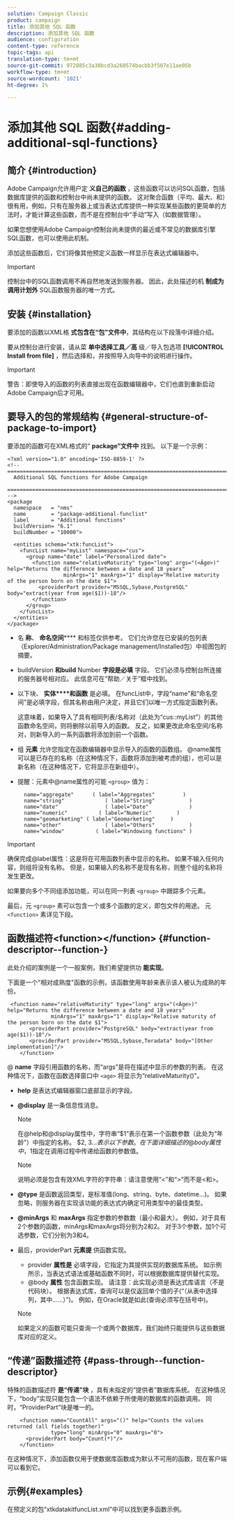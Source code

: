```yaml
---
solution: Campaign Classic
product: campaign
title: 添加其他 SQL 函数
description: 添加其他 SQL 函数
audience: configuration
content-type: reference
topic-tags: api
translation-type: tm+mt
source-git-commit: 972885c3a38bcd3a260574bacbb3f507e11ae05b
workflow-type: tm+mt
source-wordcount: '1021'
ht-degree: 1%

---
```



# 添加其他 SQL 函数{#adding-additional-sql-functions}

## 简介 {#introduction}

Adobe Campaign允许用户定 **义自己的函数** ，这些函数可以访问SQL函数，包括数据库提供的函数和控制台中尚未提供的函数。 这对聚合函数（平均、最大、和）很有用，例如，只有在服务器上或当表达式库提供一种实现某些函数的更简单的方法时，才能计算这些函数，而不是在控制台中“手动”写入（如数据管理）。

如果您想使用Adobe Campaign控制台尚未提供的最近或不常见的数据库引擎SQL函数，也可以使用此机制。

添加这些函数后，它们将像其他预定义函数一样显示在表达式编辑器中。

>[!IMPORTANT]
>
>控制台中的SQL函数调用不再自然地发送到服务器。 因此，此处描述的机 **制成为调用计划外** SQL函数服务器的唯一方式。

## 安装 {#installation}

要添加的函数以XML格 **式包含在“包”文件中**，其结构在以下段落中详细介绍。

要从控制台进行安装，请从菜 **单中选择工具／高** 级／导入包选项 **[!UICONTROL Install from file]** ，然后选择和，并按照导入向导中的说明进行操作。

>[!IMPORTANT]
>
>警告：即使导入的函数的列表直接出现在函数编辑器中，它们也直到重新启动Adobe Campaign后才可用。

## 要导入的包的常规结构 {#general-structure-of-package-to-import}

要添加的函数可在XML格式的“ **package”文件中** 找到。 以下是一个示例：

```
<?xml version="1.0" encoding='ISO-8859-1' ?>
<!-- ===========================================================================
  Additional SQL functions for Adobe Campaign
  ========================================================================== -->
<package
  namespace   = "nms"
  name        = "package-additional-funclist"
  label       = "Additional functions"
  buildVersion= "6.1"
  buildNumber = "10000">

  <entities schema="xtk:funcList">
    <funcList name="myList" namespace="cus">
      <group name="date" label="Personalized date">
        <function name="relativeMaturity" type="long" args="(<Âge>)" help="Returns the difference between a date and 18 years"
                  minArgs="1" maxArgs="1" display="Relative maturity of the person born on the date $1">
          <providerPart provider="MSSQL,Sybase,PostgreSQL" body="extract(year from age($1))-18"/>
        </function>
      </group>
    </funcList>
  </entities>
</package>
```

* 名 **称**、 **命名空间****** 和标签仅供参考。 它们允许您在已安装的包列表（Explorer/Administration/Package management/Installed包）中视图包的摘要。
* buildVersion **和build** Number **字段是必填** 字段。 它们必须与控制台所连接的服务器号相对应。 此信息可在“帮助／关于”框中找到。
* 以下块、 **实体****和函数** 是必填。 在funcList中，字段“name”和“命名空间”是必填字段，但其名称由用户决定，并且它们以唯一方式指定函数列表。

   这意味着，如果导入了具有相同列表/名称对（此处为“cus::myList”）的其他函数命名空间，则将删除以前导入的函数。 反之，如果更改此命名空间/名称对，则新导入的一系列函数将添加到前一个函数。

* 组 **元素** 允许您指定在函数编辑器中显示导入的函数的函数组。 @name属性可以是已存在的名称（在这种情况下，函数将添加到被考虑的组），也可以是新名称（在这种情况下，它将显示在新组中）。
* 提醒：元素中@name属性的可能 `<group>` 值为：

   ```
     name="aggregate"      ( label="Aggregates"         )
     name="string"             ( label="String"           )
     name="date"               ( label="Date"             )
     name="numeric"          ( label="Numeric"        )
     name="geomarketing" ( label="Geomarketing"     )
     name="other"              ( label="Others"           )
     name="window"          ( label="Windowing functions" )
   ```

>[!IMPORTANT]
>
>确保完成@label属性：这是将在可用函数列表中显示的名称。 如果不输入任何内容，则组将没有名称。 但是，如果输入的名称不是现有名称，则整个组的名称将发生更改。

如果要向多个不同组添加功能，可以在同一列表 `<group>` 中跟踪多个元素。

最后，元 `<group>` 素可以包含一个或多个函数的定义，即包文件的用途。 元 `<function>` 素详见下段。

## 函数描述符&lt;function>&lt;/function> {#function-descriptor--function-}

此处介绍的案例是一个一般案例，我们希望提供功 **能实现**。

下面是一个&quot;相对成熟度&quot;函数的示例，该函数使用年龄来表示该人被认为成熟的年份。

```
 <function name="relativeMaturity" type="long" args="(<Âge>)" help="Returns the difference between a date and 18 years"
              minArgs="1" maxArgs="1" display="Relative maturity of the person born on the date $1">
       <providerPart provider="PostgreSQL" body="extract(year from age($1))-18"/>
       <providerPart provider="MSSQL,Sybase,Teradata" body="[Other implementation]"/>
    </function>
```

@ **name** 字段引用函数的名称，而“args”是将在描述中显示的参数的列表。 在这种情况下，函数在函数选择窗口中 `<age>` 将显示为“relativeMaturity()”。

* **help** 是表达式编辑器窗口底部显示的字段。
* **@display** 是一条信息性消息。

   >[!NOTE]
   >
   >在@help和@display属性中，字符串“$1”表示在第一个函数参数（此处为“年龄”）中指定的名称。 $2, $3...表示以下参数。 在下面详细描述的@body属性中，$1指定在调用过程中传递给函数的参数值。

   >[!NOTE]
   >
   >说明必须是包含有效XML字符的字符串：请注意使用“&lt;”和“>”而不是&lt;和>。

* **@type** 是函数返回类型，是标准值(long、string、byte、datetime...)。 如果忽略，则服务器在实现该功能的表达式内确定可用类型中的最佳类型。
* **@minArgs** 和 **maxArgs** 指定参数的参数数（最小和最大）。 例如，对于具有2个参数的函数，minArgs和maxArgs将分别为2和2。 对于3个参数，加1个可选参数，它们分别为3和4。
* 最后，providerPart **元素提** 供函数实现。

   * provider **属性是** 必填字段，它指定为其提供实现的数据库系统。 如示例所示，当表达式语法或基础函数不同时，可以根据数据库提供替代实现。
   * @body **属性** 包含函数实现。 请注意：此实现必须是表达式库语言（不是代码块）。 根据表达式库，查询可以是仅返回单个值的子(“（从表中选择列，其中……）”)。 例如，在Oracle就是如此(查询必须写在括号中)。

   >[!NOTE]
   >
   >如果定义的函数可能只查询一个或两个数据库，我们始终只能提供与这些数据库对应的定义。

## “传递”函数描述符 {#pass-through--function-descriptor}

特殊的函数描述符 **是“传递”块** ，具有未指定的“提供者”数据库系统。 在这种情况下，“body”实现只能包含一个语法不依赖于所使用的数据库的函数调用。 同时，“ProviderPart”块是唯一的。

```
    <function name="CountAll" args="()" help="Counts the values returned (all fields together)"
              type="long" minArgs="0" maxArgs="0">
      <providerPart body="Count(*)"/>
    </function>
```

在这种情况下，添加函数仅用于使数据库函数成为默认不可用的函数，现在客户端可以看到它。

## 示例{#examples}

在预定义的包“xtkdatakitfuncList.xml”中可以找到更多函数示例。
